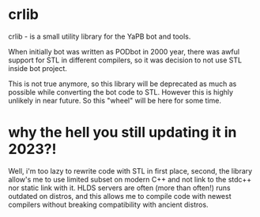 # crlib

crlib - is a small utility library for the YaPB bot and tools.

When initially bot was written as PODbot in 2000 year, there was awful support for STL in different compilers, so it was decision to not use STL inside bot project.

This is not true anymore, so this library will be deprecated as much as possible while converting the bot code to STL. However this is highly unlikely in near future. So this "wheel" will be here for some time.

# why the hell you still updating it in 2023?!
Well, i'm too lazy to rewrite code with STL in first place, second, the library allow's me to use limited subset on modern C++ and not link to the stdc++ nor static link with it. HLDS servers are often (more than often!) runs outdated on distros, and this allows me to compile code with newest compilers without breaking compatibility with ancient distros.